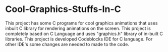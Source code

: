 # Cool-Graphics-Stuffs-In-C
This project has some C programs for cool graphics animations that uses inbuilt C library for rendering animations on the screen.
This project is completely based on C Language and uses "graphics.h" library of in-built C libraries. 
This project is developed Codeblocks IDE for C language. For other IDE's some changes are needed to made to the code.
